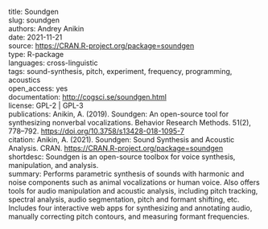 title: Soundgen  
slug: soundgen  
authors: Andrey Anikin  
date: 2021-11-21  
source: https://CRAN.R-project.org/package=soundgen  
type: R-package  
languages: cross-linguistic  
tags: sound-synthesis, pitch, experiment, frequency, programming, acoustics  
open_access: yes  
documentation: http://cogsci.se/soundgen.html  
license: GPL-2 | GPL-3  
publications: Anikin, A. (2019). Soundgen: An open-source tool for synthesizing nonverbal vocalizations. Behavior Research Methods. 51(2), 778–792. https://doi.org/10.3758/s13428-018-1095-7  
citation: Anikin, A. (2021). Soundgen: Sound Synthesis and Acoustic Analysis. CRAN. https://CRAN.R-project.org/package=soundgen  
shortdesc: Soundgen is an open-source toolbox for voice synthesis, manipulation, and analysis.  
summary: Performs parametric synthesis of sounds with harmonic and noise components such as animal vocalizations or human voice. Also offers tools for audio manipulation and acoustic analysis, including pitch tracking, spectral analysis, audio segmentation, pitch and formant shifting, etc. Includes four interactive web apps for synthesizing and annotating audio, manually correcting pitch contours, and measuring formant frequencies.  
